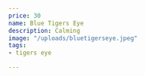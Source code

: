 ```yaml
---
price: 30
name: Blue Tigers Eye
description: Calming
image: "/uploads/bluetigerseye.jpeg"
tags: 
- tigers eye

---
```

